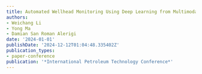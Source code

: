 ```yaml
---
title: Automated Wellhead Monitoring Using Deep Learning from Multimodal Imaging
authors:
- Weichang Li
- Yong Ma
- Damian San Roman Alerigi
date: '2024-01-01'
publishDate: '2024-12-12T01:04:48.335402Z'
publication_types:
- paper-conference
publication: '*International Petroleum Technology Conference*'
---
```

